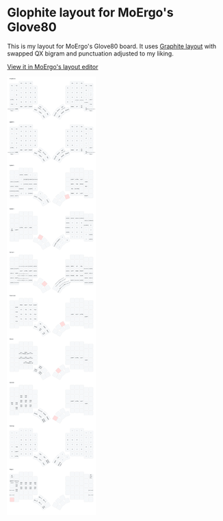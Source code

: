 # Glophite layout for MoErgo's Glove80

This is my layout for MoErgo's Glove80 board.
It uses [Graphite layout](https://github.com/rdavison/graphite-layout) with swapped QX bigram and punctuation adjusted to my liking.

[View it in MoErgo's layout editor](https://my.glove80.com/#/layout/user/dcb41c27-7284-47b7-a5aa-d6b4a4326a1b)

![Layout SVG](glophite.svg)
